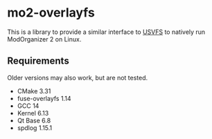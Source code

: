 # mo2-overlayfs

This is a library to provide a similar interface to [USVFS](https://github.com/ModOrganizer2/usvfs) to natively run
ModOrganizer 2 on Linux.

## Requirements

Older versions may also work, but are not tested.

- CMake 3.31
- fuse-overlayfs 1.14
- GCC 14
- Kernel 6.13
- Qt Base 6.8
- spdlog 1.15.1
